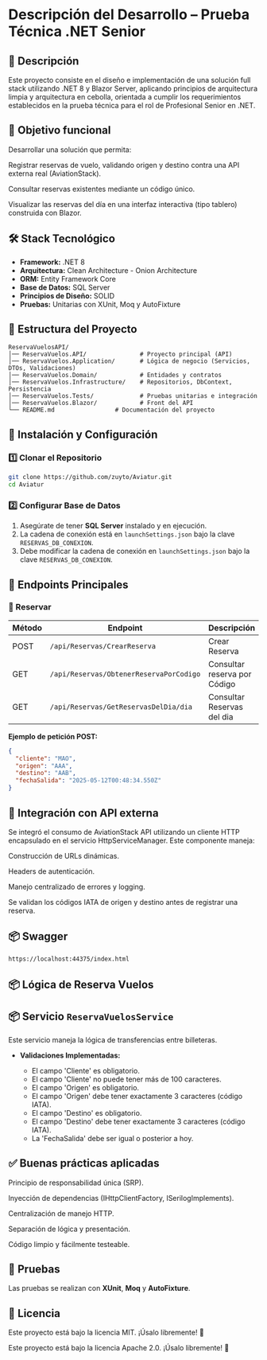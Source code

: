 # Descripción del Desarrollo – Prueba Técnica .NET Senior

## 📌 Descripción

Este proyecto consiste en el diseño e implementación de una solución full stack utilizando .NET 8 y Blazor Server, aplicando principios de arquitectura limpia y arquitectura en cebolla, orientada a cumplir los requerimientos establecidos en la prueba técnica para el rol de Profesional Senior en .NET.

## 🎯 Objetivo funcional
Desarrollar una solución que permita:

Registrar reservas de vuelo, validando origen y destino contra una API externa real (AviationStack).

Consultar reservas existentes mediante un código único.

Visualizar las reservas del día en una interfaz interactiva (tipo tablero) construida con Blazor.


## 🛠️ Stack Tecnológico

- **Framework:** .NET 8
- **Arquitectura:** Clean Architecture - Onion Architecture
- **ORM:** Entity Framework Core
- **Base de Datos:** SQL Server
- **Principios de Diseño:** SOLID
- **Pruebas:** Unitarias con XUnit, Moq y AutoFixture

## 📂 Estructura del Proyecto

```
ReservaVuelosAPI/
│── ReservaVuelos.API/               # Proyecto principal (API)
│── ReservaVuelos.Application/       # Lógica de negocio (Servicios, DTOs, Validaciones)
│── ReservaVuelos.Domain/            # Entidades y contratos
│── ReservaVuelos.Infrastructure/    # Repositorios, DbContext, Persistencia
│── ReservaVuelos.Tests/             # Pruebas unitarias e integración
│── ReservaVuelos.Blazor/            # Front del API
└── README.md                 # Documentación del proyecto
```

## 🚀 Instalación y Configuración

### 1️⃣ Clonar el Repositorio

```sh
git clone https://github.com/zuyto/Aviatur.git
cd Aviatur
```

### 2️⃣ Configurar Base de Datos

1. Asegúrate de tener **SQL Server** instalado y en ejecución.
2. La cadena de conexión está en `launchSettings.json` bajo la clave `RESERVAS_DB_CONEXION`.
3. Debe modificar la cadena de conexión en `launchSettings.json` bajo la clave `RESERVAS_DB_CONEXION`.


## 📌 Endpoints Principales

### 🔹 Reservar

| Método | Endpoint                | Descripción      |
| ------ | ----------------------- | ---------------- |
| POST   | `/api/Reservas/CrearReserva` | Crear Reserva |
| GET   | `/api/Reservas/ObtenerReservaPorCodigo` | Consultar reserva por Código |
| GET   | `/api/Reservas/GetReservasDelDia/dia` | Consultar Reservas del dia |

**Ejemplo de petición POST:**

```json
{
  "cliente": "MAO",
  "origen": "AAA",
  "destino": "AAB",
  "fechaSalida": "2025-05-12T00:48:34.550Z"
}
```

## 🔗 Integración con API externa
Se integró el consumo de AviationStack API utilizando un cliente HTTP encapsulado en el servicio HttpServiceManager. Este componente maneja:

Construcción de URLs dinámicas.

Headers de autenticación.

Manejo centralizado de errores y logging.

Se validan los códigos IATA de origen y destino antes de registrar una reserva.

## 📦 Swagger 
```sh
https://localhost:44375/index.html
```

## 📦 Lógica de Reserva Vuelos

## 📦 Servicio `ReservaVuelosService`

Este servicio maneja la lógica de transferencias entre billeteras.

- **Validaciones Implementadas:**

  - El campo 'Cliente' es obligatorio.
  - El campo 'Cliente' no puede tener más de 100 caracteres.
  - El campo 'Origen' es obligatorio.
  - El campo 'Origen' debe tener exactamente 3 caracteres (código IATA).
  - El campo 'Destino' es obligatorio.
  - El campo 'Destino' debe tener exactamente 3 caracteres (código IATA).
  - La 'FechaSalida' debe ser igual o posterior a hoy.

## ✅ Buenas prácticas aplicadas
Principio de responsabilidad única (SRP).

Inyección de dependencias (IHttpClientFactory, ISerilogImplements).

Centralización de manejo HTTP.

Separación de lógica y presentación.

Código limpio y fácilmente testeable.

## 🧪 Pruebas

Las pruebas se realizan con **XUnit**, **Moq** y **AutoFixture**.

## 📜 Licencia

Este proyecto está bajo la licencia MIT. ¡Úsalo libremente! 🚀

Este proyecto está bajo la licencia Apache 2.0. ¡Úsalo libremente! 🚀

